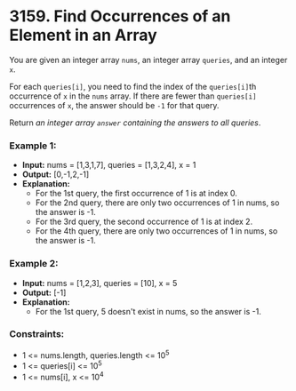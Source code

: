 # 3159. Find Occurrences of an Element in an Array

You are given an integer array `nums`, an integer array `queries`, and an integer `x`.

For each `queries[i]`, you need to find the index of the `queries[i]`th occurrence of `x` in the `nums` array. If there are fewer than `queries[i]` occurrences of `x`, the answer should be `-1` for that query.

Return *an integer array `answer` containing the answers to all queries*.


### Example 1:
- **Input:** nums = [1,3,1,7], queries = [1,3,2,4], x = 1
- **Output:** [0,-1,2,-1]
- **Explanation:**
    - For the 1st query, the first occurrence of 1 is at index 0.
    - For the 2nd query, there are only two occurrences of 1 in nums, so the answer is -1.
    - For the 3rd query, the second occurrence of 1 is at index 2.
    - For the 4th query, there are only two occurrences of 1 in nums, so the answer is -1.

### Example 2:
- **Input:** nums = [1,2,3], queries = [10], x = 5
- **Output:** [-1]
- **Explanation:**
    - For the 1st query, 5 doesn't exist in nums, so the answer is -1.
 

### Constraints:
- 1 <= nums.length, queries.length <= 10<sup>5</sup>
- 1 <= queries[i] <= 10<sup>5</sup>
- 1 <= nums[i], x <= 10<sup>4</sup>